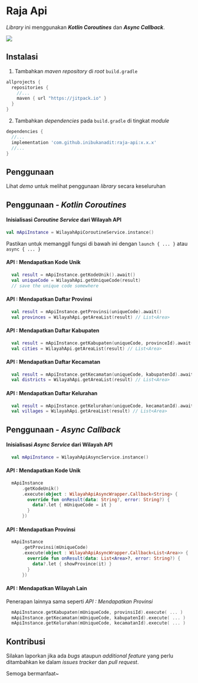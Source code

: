 # Raja Api
_Library_ ini menggunakan _**Kotlin Coroutines**_ dan _**Async Callback**_.

[![](https://jitpack.io/v/inibukanadit/raja-api.svg)](https://jitpack.io/#inibukanadit/raja-api)

## Instalasi
1. Tambahkan _maven repository_ di _root_ `build.gradle`
```gradle
allprojects {
  repositories {
    //...
    maven { url "https://jitpack.io" }
  }
}
```
2. Tambahkan _dependencies_ pada `build.gradle` di tingkat _module_
```gradle
dependencies {
  //...
  implementation 'com.github.inibukanadit:raja-api:x.x.x'
  //...
}
```

## Penggunaan
Lihat _demo_ untuk melihat penggunaan _library_ secara keseluruhan

## Penggunaan - _Kotlin Coroutines_

#### Inisialisasi _Coroutine Service_ dari Wilayah API
```kotlin
val mApiInstance = WilayahApiCoroutineService.instance()
```

Pastikan untuk memanggil fungsi di bawah ini dengan `launch { ... }` atau `async { ... }`


#### API : Mendapatkan Kode Unik
```kotlin
  val result = mApiInstance.getKodeUnik().await()
  val uniqueCode = WilayahApi.getUniqueCode(result)
  // save the unique code somewhere
```

#### API : Mendapatkan Daftar Provinsi
```kotlin
  val result = mApiInstance.getProvinsi(uniqueCode).await()
  val provinces = WilayahApi.getAreaList(result) // List<Area>
```

#### API : Mendapatkan Daftar Kabupaten
```kotlin
  val result = mApiInstance.getKabupaten(uniqueCode, provinceId).await()
  val cities = WilayahApi.getAreaList(result) // List<Area>
```

#### API : Mendapatkan Daftar Kecamatan
```kotlin
  val result = mApiInstance.getKecamatan(uniqueCode, kabupatenId).await()
  val districts = WilayahApi.getAreaList(result) // List<Area>
```

#### API : Mendapatkan Daftar Kelurahan
```kotlin
  val result = mApiInstance.getKelurahan(uniqueCode, kecamatanId).await()
  val villages = WilayahApi.getAreaList(result) // List<Area>
```

## Penggunaan - _Async Callback_

#### Inisialisasi _Async Service_ dari Wilayah API
```kotlin
  val mApiInstance = WilayahApiAsyncService.instance()
```

#### API : Mendapatkan Kode Unik
```kotlin
  mApiInstance
      .getKodeUnik()
      .execute(object : WilayahApiAsyncWrapper.Callback<String> {
        override fun onResult(data: String?, error: String?) {
          data?.let { mUniqueCode = it }
        }
      })
```

#### API : Mendapatkan Provinsi
```kotlin
  mApiInstance
      .getProvinsi(mUniqueCode)
      .execute(object : WilayahApiAsyncWrapper.Callback<List<Area>> {
        override fun onResult(data: List<Area>?, error: String?) {
          data?.let { showProvince(it) }
        }
      })
```

#### API : Mendapatkan Wilayah Lain
Penerapan lainnya sama seperti _API : Mendapatkan Provinsi_

```kotlin
  mApiInstance.getKabupaten(mUniqueCode, provinsiId).execute( ... )
  mApiInstance.getKecamatan(mUniqueCode, kabupatenId).execute( ... )
  mApiInstance.getKelurahan(mUniqueCode, kecamatanId).execute( ... )
```

## Kontribusi
Silakan laporkan jika ada _bugs_ ataupun _additional feature_ yang perlu ditambahkan ke dalam _issues tracker_ dan _pull request_.

Semoga bermanfaat~
